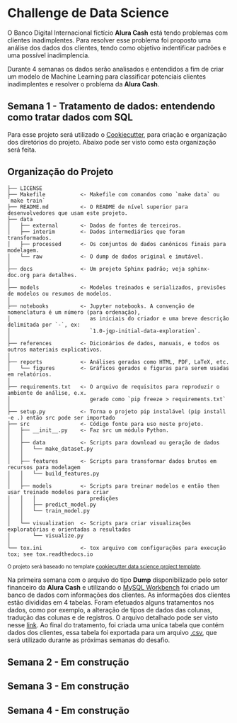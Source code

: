 # Challenge de Data Science

O Banco Digital Internacional fictício **Alura Cash** está tendo problemas com clientes inadimplentes. Para resolver esse problema foi proposto
uma análise dos dados dos clientes, tendo como objetivo indentificar padrões e uma possível inadimplencia.

Durante 4 semanas os dados serão analisados e entendidos a fim de criar um modelo de Machine Learning para classificar potenciais clientes inadimplentes
e resolver o problema da **Alura Cash**.

## Semana 1 - Tratamento de dados: entendendo como tratar dados com SQL

Para esse projeto será utilizado o [Cookiecutter](https://www.cookiecutter.io/), para criação e organização dos diretórios do projeto. Abaixo pode ser visto 
como esta organização será feita.

Organização do Projeto
------------

    ├── LICENSE
    ├── Makefile           <- Makefile com comandos como `make data` ou `make train`
    ├── README.md          <- O README de nível superior para desenvolvedores que usam este projeto.
    ├── data
    │   ├── external       <- Dados de fontes de terceiros.
    │   ├── interim        <- Dados intermediários que foram transformados.
    │   ├── processed      <- Os conjuntos de dados canônicos finais para modelagem.
    │   └── raw            <- O dump de dados original e imutável.
    │
    ├── docs               <- Um projeto Sphinx padrão; veja sphinx-doc.org para detalhes.
    │
    ├── models             <- Modelos treinados e serializados, previsões de modelos ou resumos de modelos.
    │
    ├── notebooks          <- Jupyter notebooks. A convenção de nomenclatura é um número (para ordenação),
    │                         as iniciais do criador e uma breve descrição delimitada por `-`, ex:
    │                         `1.0-jqp-initial-data-exploration`.
    │
    ├── references         <- Dicionários de dados, manuais, e todos os outros materiais explicativos.
    │
    ├── reports            <- Análises geradas como HTML, PDF, LaTeX, etc.
    │   └── figures        <- Gráficos gerados e figuras para serem usadas em relatórios.
    │
    ├── requirements.txt   <- O arquivo de requisitos para reproduzir o ambiente de análise, e.x.
    │                         gerado como `pip freeze > requirements.txt`
    │
    ├── setup.py           <- Torna o projeto pip instalável (pip install -e .) então src pode ser importado
    ├── src                <- Código fonte para uso neste projeto.
    │   ├── __init__.py    <- Faz src um módulo Python.
    │   │
    │   ├── data           <- Scripts para download ou geração de dados
    │   │   └── make_dataset.py
    │   │
    │   ├── features       <- Scripts para transformar dados brutos em recursos para modelagem
    │   │   └── build_features.py
    │   │
    │   ├── models         <- Scripts para treinar modelos e então then usar treinado modelos para criar
    │   │   │                 predições
    │   │   ├── predict_model.py
    │   │   └── train_model.py
    │   │
    │   └── visualization  <- Scripts para criar visualizações exploratórias e orientadas a resultados
    │       └── visualize.py
    │
    └── tox.ini            <- tox arquivo com configurações para execução tox; see tox.readthedocs.io
    
<p><small>O projeto será baseado no template <a target="_blank" href="https://drivendata.github.io/cookiecutter-data-science/">cookiecutter data science project template</a>. </small></p>
    

Na primeira semana com o arquivo do tipo **Dump** disponibilizado pelo setor financeiro da **Alura Cash** e utilizando o [MySQL Workbench](https://www.mysql.com/products/workbench/)
foi criado um banco de dados com informações dos clientes. As informações dos clientes estão divididas em 4 tabelas.
Foram efetuados alguns tratamentos nos dados, como por exemplo, a alteração de tipos de dados das colunas, tradução das colunas e de registros. 
O arquivo detalhado pode ser visto nesse [link](https://github.com/mavenceslau/Challenge-Data-Science-Alura-Cash/blob/master/src/features/tratamento_sql.sql).
Ao final do tratamento, foi criada uma unica tabela que contém dados dos clientes, essa tabela foi exportada para um arquivo [.csv](https://github.com/mavenceslau/Challenge-Data-Science-Alura-Cash/tree/master/data/interim),
que será utilizado durante as próximas semanas do desafio.

## Semana 2 - Em construção

## Semana 3 - Em construção

## Semana 4 - Em construção
